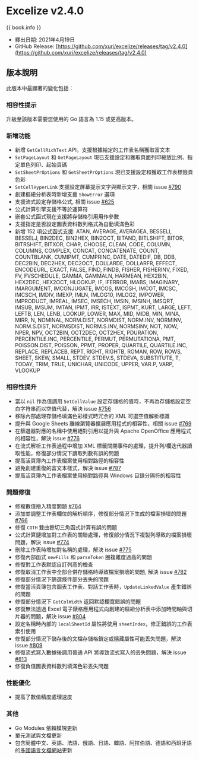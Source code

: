 # Excelize v2.4.0

{{ book.info }}

* 釋出日期: 2021年4月19日
* GitHub Release: [https://github.com/xuri/excelize/releases/tag/v2.4.0](https://github.com/xuri/excelize/releases/tag/v2.4.0)

## 版本說明

此版本中最顯著的變化包括：

### 相容性提示

升級至該版本需要您使用的 Go 語言為 1.15 或更高版本。

### 新增功能

* 新增 `GetCellRichText` API，支援根據給定的工作表名稱獲取富文本
* `SetPageLayout` 和 `GetPageLayout` 現已支援設定和獲取頁面列印縮放比例、指定單色列印、起始頁碼
* `SetSheetPrOptions` 和 `GetSheetPrOptions` 現已支援設定和獲取工作表標籤頁色彩
* `SetCellHyperLink` 支援設定屏幕提示文字與顯示文字，相關 issue [#790](https://github.com/xuri/excelize/issues/790)
* 創建樞紐分析表時新增支援 `ShowError` 選項
* 支援流式設定存儲格公式, 相關 issue [#625](https://github.com/xuri/excelize/issues/625)
* 公式計算引擎支援不等於運算符
* 嵌套公式函式現在支援將存儲格引用用作參數
* 支援指定是否設定圖表資料數列格式為自動填滿色彩
* 新增 152 項公式函式支援: ATAN, AVERAGE, AVERAGEA, BESSELI, BESSELJ, BIN2DEC, BIN2HEX, BIN2OCT, BITAND, BITLSHIFT, BITOR, BITRSHIFT, BITXOR, CHAR, CHOOSE, CLEAN, CODE, COLUMN, COLUMNS, COMPLEX, CONCAT, CONCATENATE, COUNT, COUNTBLANK, CUMIPMT, CUMPRINC, DATE, DATEDIF, DB, DDB, DEC2BIN, DEC2HEX, DEC2OCT, DOLLARDE, DOLLARFR, EFFECT, ENCODEURL, EXACT, FALSE, FIND, FINDB, FISHER, FISHERINV, FIXED, FV, FVSCHEDULE, GAMMA, GAMMALN, HARMEAN, HEX2BIN, HEX2DEC, HEX2OCT, HLOOKUP, IF, IFERROR, IMABS, IMAGINARY, IMARGUMENT, IMCONJUGATE, IMCOS, IMCOSH, IMCOT, IMCSC, IMCSCH, IMDIV, IMEXP, IMLN, IMLOG10, IMLOG2, IMPOWER, IMPRODUCT, IMREAL, IMSEC, IMSECH, IMSIN, IMSINH, IMSQRT, IMSUB, IMSUM, IMTAN, IPMT, IRR, ISTEXT, ISPMT, KURT, LARGE, LEFT, LEFTB, LEN, LENB, LOOKUP, LOWER, MAX, MID, MIDB, MIN, MINA, MIRR, N, NOMINAL, NORM.DIST, NORMDIST, NORM.INV, NORMINV, NORM.S.DIST, NORMSDIST, NORM.S.INV, NORMSINV, NOT, NOW, NPER, NPV, OCT2BIN, OCT2DEC, OCT2HEX, PDURATION, PERCENTILE.INC, PERCENTILE, PERMUT, PERMUTATIONA, PMT, POISSON.DIST, POISSON, PPMT, PROPER, QUARTILE, QUARTILE.INC, REPLACE, REPLACEB, REPT, RIGHT, RIGHTB, ROMAN, ROW, ROWS, SHEET, SKEW, SMALL, STDEV, STDEV.S, STDEVA, SUBSTITUTE, T, TODAY, TRIM, TRUE, UNICHAR, UNICODE, UPPER, VAR.P, VARP, VLOOKUP

### 相容性提升

* 當以 `nil` 作為值調用 `SetCellValue` 設定存儲格的值時，不再為存儲格設定空白字符串而以空值代替，解決 issue [#756](https://github.com/xuri/excelize/issues/756)
* 移除內部處理存儲格填滿色彩樣式時冗余的 XML 可選空值解析標識
* 提升與 Google Sheets 離線瀏覽器擴展應用程式的相容性，相關 issue [#769](https://github.com/xuri/excelize/issues/769)
* 在篩選器對應的名稱中使用絕對引用以提升與 Apache OpenOffice 應用程式的相容性，解決 issue [#776](https://github.com/xuri/excelize/issues/776)
* 在流式解析工作表過程中增加 XML 標籤關閉事件的處理，提升列/欄迭代器讀取性能，修復部分情況下讀取列數有誤的問題
* 提高活頁簿內工作表檔案使用相對路徑的相容性
* 避免創建重復的富文本樣式，解決 issue [#787](https://github.com/xuri/excelize/issues/787)
* 提高活頁簿內工作表檔案使用絕對路徑與 Windows 目錄分隔符的相容性

### 問題修復

* 修複數值捨入精度問題 [#764](https://github.com/xuri/excelize/issues/764)
* 添加並調整工作表欄位的解析順序，修復部分情況下生成的檔案損壞的問題 [#766](https://github.com/xuri/excelize/issues/766)
* 修復 `COTH` 雙曲餘切三角函式計算有誤的問題
* 公式計算鏈增加對工作表的關聯處理，修復部分情況下複製列導致的檔案損壞問題，解決 issue [#774](https://github.com/xuri/excelize/issues/774)
* 刪除工作表時增加對名稱的處理，解決 issue [#775](https://github.com/xuri/excelize/issues/775)
* 修復內部函式 `newFills` 和 `parseToken` 圈複雜度過高的問題
* 修復對工作表默認自訂列高的檢查
* 修復取消工作表中全部合併存儲格時導致檔案損壞的問題, 解決 issue [#782](https://github.com/xuri/excelize/issues/782)
* 修復部分情況下篩選條件部分丟失的問題
* 修復當活頁簿包含圖表工作表、對話工作表時，`UpdateLinkedValue` 產生錯誤的問題
* 修復部分情況下 `GetColWidth` 返回默認欄寬錯誤的問題
* 修復無法透過 Excel 電子錶格應用程式向創建的樞紐分析表中添加時間軸與切片器的問題，解決 issue [#804](https://github.com/xuri/excelize/issues/804)
* 設定名稱時內部的 `localSheetId` 屬性將使用 `sheetIndex`，修正錯誤的工作表索引使用
* 修復部分情況下儲存後的文檔存儲格鎖定或隱藏屬性可能丟失問題，解決 issue [#809](https://github.com/xuri/excelize/issues/809)
* 修復流式寫入數據後調用普通 API 將導致流式寫入的丟失問題，解決 issue [#813](https://github.com/xuri/excelize/issues/813)
* 修復負值圖表資料數列填滿色彩丟失問題

### 性能優化

* 提高了數值精度處理速度

### 其他

* Go Modules 依賴模塊更新
* 單元測試與文檔更新
* 包含簡體中文、英語、法語、俄語、日語、韓語、阿拉伯語、德語和西班牙語的[多國語言文檔網站](https://xuri.me/excelize)更新
